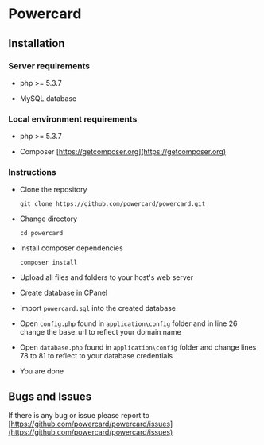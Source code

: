 # Powercard

## Installation

### Server requirements

- php >= 5.3.7

- MySQL database

### Local environment requirements

- php >= 5.3.7

- Composer [https://getcomposer.org](https://getcomposer.org)

### Instructions

- Clone the repository

	`git clone https://github.com/powercard/powercard.git`

- Change directory

	`cd powercard`

- Install composer dependencies

	`composer install`

- Upload all files and folders to your host's web server 

- Create database in CPanel

- Import `powercard.sql` into the created database

- Open `config.php` found in `application\config` folder and in line 26 change the base_url to reflect your domain name

- Open `database.php` found in `application\config` folder and change lines 78 to 81 to reflect to your database credentials

- You are done

## Bugs and Issues

If there is any bug or issue please report to [https://github.com/powercard/powercard/issues](https://github.com/powercard/powercard/issues)
